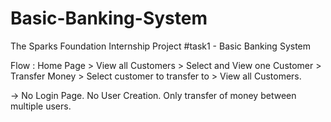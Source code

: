 # Basic-Banking-System
The Sparks Foundation Internship Project #task1 - Basic Banking System 

Flow : Home Page > View all Customers > Select and View one Customer > Transfer Money > Select customer to transfer to > View all Customers.

-> No Login Page. No User Creation. Only transfer of money between multiple users.
